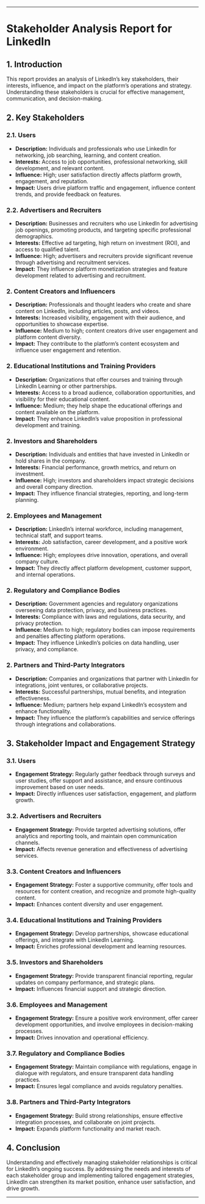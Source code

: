 
 ---

# **Stakeholder Analysis Report for LinkedIn**

## **1. Introduction**

This report provides an analysis of LinkedIn’s key stakeholders, their interests, influence, and impact on the platform’s operations and strategy. Understanding these stakeholders is crucial for effective management, communication, and decision-making.

## **2. Key Stakeholders**

### **2.1. Users**

- **Description:** Individuals and professionals who use LinkedIn for networking, job searching, learning, and content creation.
- **Interests:** Access to job opportunities, professional networking, skill development, and relevant content.
- **Influence:** High; user satisfaction directly affects platform growth, engagement, and reputation.
- **Impact:** Users drive platform traffic and engagement, influence content trends, and provide feedback on features.

### **2.2. Advertisers and Recruiters**

- **Description:** Businesses and recruiters who use LinkedIn for advertising job openings, promoting products, and targeting specific professional demographics.
- **Interests:** Effective ad targeting, high return on investment (ROI), and access to qualified talent.
- **Influence:** High; advertisers and recruiters provide significant revenue through advertising and recruitment services.
- **Impact:** They influence platform monetization strategies and feature development related to advertising and recruitment.

### **2. Content Creators and Influencers**

- **Description:** Professionals and thought leaders who create and share content on LinkedIn, including articles, posts, and videos.
- **Interests:** Increased visibility, engagement with their audience, and opportunities to showcase expertise.
- **Influence:** Medium to high; content creators drive user engagement and platform content diversity.
- **Impact:** They contribute to the platform’s content ecosystem and influence user engagement and retention.

### **2. Educational Institutions and Training Providers**

- **Description:** Organizations that offer courses and training through LinkedIn Learning or other partnerships.
- **Interests:** Access to a broad audience, collaboration opportunities, and visibility for their educational content.
- **Influence:** Medium; they help shape the educational offerings and content available on the platform.
- **Impact:** They enhance LinkedIn’s value proposition in professional development and training.

### **2. Investors and Shareholders**

- **Description:** Individuals and entities that have invested in LinkedIn or hold shares in the company.
- **Interests:** Financial performance, growth metrics, and return on investment.
- **Influence:** High; investors and shareholders impact strategic decisions and overall company direction.
- **Impact:** They influence financial strategies, reporting, and long-term planning.

### **2. Employees and Management**

- **Description:** LinkedIn’s internal workforce, including management, technical staff, and support teams.
- **Interests:** Job satisfaction, career development, and a positive work environment.
- **Influence:** High; employees drive innovation, operations, and overall company culture.
- **Impact:** They directly affect platform development, customer support, and internal operations.

### **2. Regulatory and Compliance Bodies**

- **Description:** Government agencies and regulatory organizations overseeing data protection, privacy, and business practices.
- **Interests:** Compliance with laws and regulations, data security, and privacy protection.
- **Influence:** Medium to high; regulatory bodies can impose requirements and penalties affecting platform operations.
- **Impact:** They influence LinkedIn’s policies on data handling, user privacy, and compliance.

### **2. Partners and Third-Party Integrators**

- **Description:** Companies and organizations that partner with LinkedIn for integrations, joint ventures, or collaborative projects.
- **Interests:** Successful partnerships, mutual benefits, and integration effectiveness.
- **Influence:** Medium; partners help expand LinkedIn’s ecosystem and enhance functionality.
- **Impact:** They influence the platform’s capabilities and service offerings through integrations and collaborations.

## **3. Stakeholder Impact and Engagement Strategy**

### **3.1. Users**

- **Engagement Strategy:** Regularly gather feedback through surveys and user studies, offer support and assistance, and ensure continuous improvement based on user needs.
- **Impact:** Directly influences user satisfaction, engagement, and platform growth.

### **3.2. Advertisers and Recruiters**

- **Engagement Strategy:** Provide targeted advertising solutions, offer analytics and reporting tools, and maintain open communication channels.
- **Impact:** Affects revenue generation and effectiveness of advertising services.

### **3.3. Content Creators and Influencers**

- **Engagement Strategy:** Foster a supportive community, offer tools and resources for content creation, and recognize and promote high-quality content.
- **Impact:** Enhances content diversity and user engagement.

### **3.4. Educational Institutions and Training Providers**

- **Engagement Strategy:** Develop partnerships, showcase educational offerings, and integrate with LinkedIn Learning.
- **Impact:** Enriches professional development and learning resources.

### **3.5. Investors and Shareholders**

- **Engagement Strategy:** Provide transparent financial reporting, regular updates on company performance, and strategic plans.
- **Impact:** Influences financial support and strategic direction.

### **3.6. Employees and Management**

- **Engagement Strategy:** Ensure a positive work environment, offer career development opportunities, and involve employees in decision-making processes.
- **Impact:** Drives innovation and operational efficiency.

### **3.7. Regulatory and Compliance Bodies**

- **Engagement Strategy:** Maintain compliance with regulations, engage in dialogue with regulators, and ensure transparent data handling practices.
- **Impact:** Ensures legal compliance and avoids regulatory penalties.

### **3.8. Partners and Third-Party Integrators**

- **Engagement Strategy:** Build strong relationships, ensure effective integration processes, and collaborate on joint projects.
- **Impact:** Expands platform functionality and market reach.

## **4. Conclusion**

Understanding and effectively managing stakeholder relationships is critical for LinkedIn’s ongoing success. By addressing the needs and interests of each stakeholder group and implementing tailored engagement strategies, LinkedIn can strengthen its market position, enhance user satisfaction, and drive growth.

---

